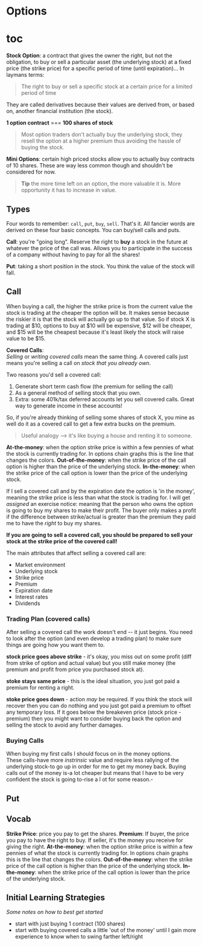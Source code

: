 # Options

# toc

**Stock Option**: a contract that gives the owner the right, but not the
obligation, to buy or sell a particular asset (the underlying stock) at a fixed
price (the strike price) for a specific period of time (until expiration)... In
laymans terms:

> The right to buy or sell a specific stock at a certain price for a limited
> period of time

They are called derivatives because their values are derived from, or based on,
another financial institution (the stock).

**1 option contract** === **100 shares of stock**

> Most option traders don't actually buy the underlying stock, they resell the
> option at a higher premium thus avoiding the hassle of buying the stock.

**Mini Options**: certain high priced stocks allow you to actually buy contracts
of 10 shares.  These are way less common though and shouldn't be considered for
now.

> **Tip** the more time left on an option, the more valuable it is.  More
> opportunity it has to increase in value.

## Types

Four words to remember: `call`, `put`, `buy`, `sell`. That's it. All fancier
words are derived on these four basic concepts.  You can buy/sell calls and
puts.

**Call**: you're "going long".  Reserve the right to **buy** a stock in the
future at whatever the price of the call was.  Allows you to participate in the
success of a company without having to pay for all the shares!

**Put**: taking a short position in the stock.  You think the value of the stock
will fall.

## Call

When buying a call, the higher the strike price is from the current value the
stock is trading at the cheaper the option will be.  It makes sense because the
riskier it is that the stock will actually go up to that value.  So if stock X
is trading at $10, options to buy at $10 will be expensive, $12 will be cheaper,
and $15 will be the cheapest because it's least likely the stock will raise
value to be $15.

**Covered Calls**:  
_Selling_ or _writing covered calls_ mean the same thing.  A covered calls just
means you're selling a call on _stock that you already own_.

Two reasons you'd sell a covered call:

1.  Generate short term cash flow (the premium for selling the call)
2.  As a general method of selling stock that you own.
3.  Extra: some 401k/tax deferred accounts let you sell covered calls.  Great way to generate income in these accounts!

So, if you're already thinking of selling some shares of stock X, you mine as
well do it as a covered call to get a few extra bucks on the premium.  

> Useful analogy --> it's like buying a house and renting it to someone.

**At-the-money**: when the option strike price is within a few pennies of what the stock is currently trading for. In options chain graphs this is the line that changes the colors.
**Out-of-the-money**: when the strike price of the call option is higher than the price of the underlying stock.
**In-the-money**: when the strike price of the call option is lower than the price of the underlying stock.

If I sell a covered call and by the expiration date the option is 'in the
money', meaning the strike price is less than what the stock is trading for.  I
will get _assigned_ an exercise notice: meaning that the person who owns the
option is going to buy my shares to make their profit.  The buyer only makes a
profit if the difference between strike/actual is greater than the premium they
paid me to have the _right_ to buy my shares.

**If you are going to sell a covered call, you should be prepared to sell your
stock at the strike price of the covered call!**

The main attributes that affect selling a covered call are:
* Market environment
* Underlying stock
* Strike price
* Premium
* Expiration date
* Interest rates
* Dividends

### Trading Plan (covered calls)

After selling a covered call the work doesn't end -- it just begins.  You need
to look after the option (and even develop a trading plan) to make sure things
are going how you want them to. 

**stock price goes above strike** - it's okay, you miss out on some profit (diff
from strike of option and actual value) but you still make money (the premium
and profit from price you purchased stock at).  

**stoke stays same price** - this is the ideal situation, you just got paid a
premium for renting a right.

**stoke price goes down** - action _may_ be required.  If you think the stock
will recover then you can do nothing and you just got paid a premium to offset
any temporary loss.  If it goes below the breakeven price (stock price -
premium) then you might want to consider buying back the option and selling the
stock to avoid any further damages.

### Buying Calls

When buying my first calls I should focus on in the money options.  
These calls-have more _instrinsic_ value and require less rallying of the underlying stock-to go up in order for me to 
get my money back.  Buying calls out of the money is-a lot cheaper but
means that I have to be very confident the stock is going to-rise a l
ot for some reason.-


## Put

## Vocab

**Strike Price**: price you pay to get the shares.
**Premium**: If buyer, the price you pay to have the right to buy. If seller, it's the money you receive for giving the right.
**At-the-money**: when the option strike price is within a few pennies of what the stock is currently trading for. In options chain graphs this is the line that changes the colors.
**Out-of-the-money**: when the strike price of the call option is higher than the price of the underlying stock.
**In-the-money**: when the strike price of the call option is lower than the price of the underlying stock.

## Initial Learning Strategies

_Some notes on how to best get started_

* start with just buying 1 contract (100 shares)
* start with buying covered calls a little 'out of the money' until I gain more experience to know when to swing farther left/right


